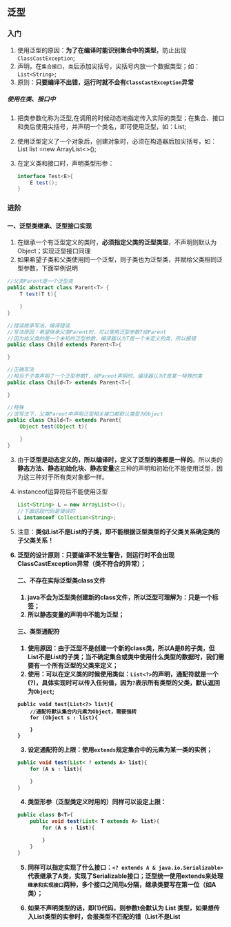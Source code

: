 ## 泛型
### 入门
1. 使用泛型的原因：**为了在编译时能识别集合中的类型**，防止出现`ClassCastException`;
2. 声明，在`集合接口`，`类`后添加尖括号，尖括号内放一个数据类型；如：`List<String>`;
3. 原则：**只要编译不出错，运行时就不会有`ClassCastException`异常**

##### 使用在类、接口中

1. 把类参数化称为泛型,在调用的时候动态地指定传入实际的类型；在集合、接口和类后使用尖括号，并声明一个类名，即可使用泛型，如：List<String>;

2. 使用泛型定义了一个对象后，创建对象时，必须在构造器后加尖括号，如：List<String> list =new ArrayList<>();

3. 在定义类和接口时，声明类型形参：

   ```java
   interface Test<E>{
       E test();
   }
   ```

### 进阶
#### 一、泛型类继承、泛型接口实现
1. 在继承一个有泛型定义的类时，**必须指定父类的泛型类型**，不声明则默认为Object；实现泛型接口同理
2. 如果希望子类和父类使用同一个泛型，则子类也为泛型类，并赋给父类相同泛型参数，下面举例说明
```java
//父类Parent是一个泛型类
public abstract class Parent<T> {
    T test(T t){

    }
}

//错误继承写法，编译错误
//写法原因：希望继承父类Parent时，可以使用泛型参数T给Parent
//因为给父类的是一个未知的泛型参数，编译器认为T是一个未定义的类，所以报错
public class Child extends Parent<T>{

}

//正确写法
//相当于子类声明了一个泛型参数T，给Parent声明时，编译器认为T是某一特殊的类
public class Child<T> extends Parent<T>{

}

//特殊
//该写法下，父类Parent中声明泛型相关接口都默认类型为Object
public class Child<T> extends Parent{
    Object test(Object t){

    }
}
```

3. 由于**泛型是动态定义的，所以编译时，定义了泛型的类都是一样的**。所以类的**静态方法、静态初始化块、静态变量**这三种的声明和初始化不能使用泛型，因为这三种对于所有类对象都一样。

4. instanceof运算符后不能使用泛型

   ```java
   List<String> L = new ArrayList<>();
   //下面这段代码是错误的
   L instanceof Collection<String>;
   ```

5. 注意：**类似List<String>不是List<Object>的子类**，即不能根据泛型类型的子父类关系确定类的子父类关系！

6. 泛型的设计原则：**只要编译不发生警告，则运行时不会出现ClassCastException异常（类不符合的异常）**；

#### 二、不存在实际泛型类class文件

1. java不会为泛型类创建新的class文件，所以泛型可理解为：只是一个标签；
2. 所以**静态变量**的声明中不能为泛型；

#### 三、类型通配符
1. 使用原因：由于泛型不是创建一个新的class类，所以A是B的子类，但List<A>不是List<B>的子类；当不确定集合或类中使用什么类型的数据时，我们需要有一个所有泛型的父类来定义；
2. 使用：可以在定义类的时候使用类似：`List<?>`的声明，通配符就是一个(?)，具体实现时可以传入任何值，因为`?`表示所有类型的父类，默认返回为`Object`;
```
public void test(List<?> list){
    //通配符默认集合内元素为Object，需要强转
    for (Object s : list){

    }
}
```
3. 设定通配符的上限：使用`extends`规定集合中的元素为某一类的实例；
```java
public void test(List< ? extends A> list){
    for (A s : list){

    }
}
```
4. 类型形参（**泛型类定义时用的**）同样可以设定上限：
```java
public class B<T>{
    public void test(List< T extends A> list){
        for (A s : list){

        }
    }
}
```
5. 同样可以指定实现了什么接口：`<? extends A & java.io.Serializable>`代表继承了A类，实现了Serializable接口；**泛型统一使用extends来处理`继承和实现接口`两种，多个接口之间用`&`分隔，继承类要写在第一位（如A类）**；

6. 如果不声明类型的话，即(1)代码，则参数t会默认为 List<Object> 类型，如果想传入List<String>类型的实参时，会报类型不匹配的错（List<String>不是List<Object>的子类）；

   ```java
   //不显式声明
   public void test(List t){}------(1)
   ```

   

#### 四、泛型方法
1. 书写标准：
```
修饰符 <T,S> 返回类型 方法名(...参数){

}
//举例
public <T,S> void test(T t, S s){

}
```

#### 五、泛型的通配符`?`、形参T、泛型方法之间关系
1. 通配符`?`和形参T的不同：**定义时**都可以表示任意类型；但是通配符`?`代表未知类型，不能进行操作，但形参`T`可以进行声明、操作；
```
    //使用通配符?
    public void test1(List<?> list){
        //只能使用object代表集合中元素
        //不能使用for (? s : list),因为是未知的；即通配符?不能作为声明
        for (Object s : list){

        }
    }

    //使用形参T
    public void test(List<T> list) {
        //T就可以作为声明
        for (T s : list){

        }
    }
```
2. 一般通配符用作表示泛型的上下限，和形参一起使用；如：
```
public T void test(List<? extends T> list){
    for (T s : list){

    }
}
```
3. `泛型方法`是希望`泛型类`中方法可以使用不同的泛型,两者判断泛型类型是独立的，如：
```
public class Child<T> {

    public static void main(String[] args) {
        Child<Integer> c = new Child<>();
        List<String> s = new ArrayList<>();
        s.add("1");
        //下面这行会报错
        //因为第一个参数s的泛型是根据Child类的（形参T）即为List<Integer>,而s是List<String>
        //c.testMethod(s, "1");
    }

    public <E> void testMethod(List<T> a, E e){
        System.out.println(a.get(0));
    }

}
```
由上面方法可知，**泛型方法的泛型判断与泛型类是独立的**；


#### 泛型的下限
1. 使用`super`关键字来表示；例：<? super T>表示该泛型一定是**T本身或者T的父类**；
2. 具体使用在`TreeSet`的定制排序中： `TreeSet`可通过构造器`TreeSet(Comparator<? super E> c)`来规定集合中元素按**定制顺序规则进行排序**；
```
public static void main(String[] args) {
    TreeSet<String> t1 = new TreeSet<>(new Comparator<Object>() {
        @Override
        public int compare(Object o1, Object o2) {
            return 0;
        }
    });
}
```
3. 上述例子中，`TreeSet<String>`的泛型类型E为String，所以`Comparator<Object>`是可以的;

#### java8类型判断的改进
1. 可以通过调用的上下文来判断泛型类型；
    >例如将泛型方法`T test()`的结果赋值给一个`String`类型变量，即`String s = test();`则可推断此时泛型为String，无需显示声明：`String s = test<String>()`
2. 可在方法调用链中，将推断的类型参数传递到最后一个方法；

#### 擦除和转换
1. 擦除：当将一个带有泛型声明的对象A赋值给一个没有泛型声明的引用B时，调用B时，将会去掉泛型的信息;
```java
List<String> A = new ArrayList();
List B = A;
```
2. 转换：与擦除反过来，将一个不带有泛型声明的对象B赋值给一个带有泛型声明的引用A，只会有**未经检查的转换的警告**；（只有在**运行时**，对其中泛型进行操作时，会出现ClassCastException异常）

## 泛型与数组

1. 只能声明元素为泛型类型的数组，不能创建其对象，如：

```
//声明时可以的
List<String>[] list;
//以下的创建是不被允许的
list = new ArrayList<String>[10];
```

2. 允许创建**无上限的通配符泛型数组**，如：

```
List<?>[] list = new ArrayList<?>[10];
```

